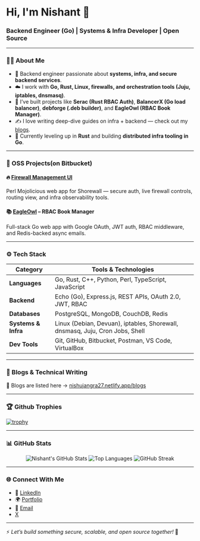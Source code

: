 # Hi, I'm Nishant 👋  
### Backend Engineer (Go) | Systems & Infra Developer | Open Source

---

### 👨‍💻 About Me  

- 🔧 Backend engineer passionate about **systems, infra, and secure backend services**.  
- ☁️ I work with **Go, Rust, Linux, firewalls, and orchestration tools (Juju, iptables, dnsmasq)**.  
- 🧵 I’ve built projects like **Serac (Rust RBAC Auth)**, **BalancerX (Go load balancer)**, **debforge (.deb builder)**, and **EagleOwl (RBAC Book Manager)**.  
- ✍️ I love writing deep-dive guides on infra + backend — check out my [blogs](https://nishujangra27.netlify.app/blogs).  
- 🦀 Currently leveling up in **Rust** and building **distributed infra tooling in Go**.  

---

### 🚀 OSS Projects(on Bitbucket)  

#### 🔥 [Firewall Management UI](https://bitbucket.org/tirveni/fireshorewall/src/master/)  
Perl Mojolicious web app for Shorewall — secure auth, live firewall controls, routing view, and infra observability tools.

#### 📚 [EagleOwl](https://bitbucket.org/tirveni/eagleowl/src/master/) – RBAC Book Manager  
Full-stack Go web app with Google OAuth, JWT auth, RBAC middleware, and Redis-backed async emails.  

---

### ⚙️ Tech Stack  

| Category            | Tools & Technologies                                                             |
| ------------------- | -------------------------------------------------------------------------------- |
| **Languages**       | Go, Rust, C++, Python, Perl, TypeScript, JavaScript                              |
| **Backend**         | Echo (Go), Express.js, REST APIs, OAuth 2.0, JWT, RBAC                           |
| **Databases**       | PostgreSQL, MongoDB, CouchDB, Redis                                              |
| **Systems & Infra** | Linux (Debian, Devuan), iptables, Shorewall, dnsmasq, Juju, Cron Jobs, Shell     |
| **Dev Tools**       | Git, GitHub, Bitbucket, Postman, VS Code, VirtualBox                             |

---

### 📝 Blogs & Technical Writing  

📖 Blogs are listed here → [nishujangra27.netlify.app/blogs](https://nishujangra27.netlify.app/blogs)  

---

### 🏆 Github Trophies

[![trophy](https://github-profile-trophy.vercel.app/?username=nishujangra&theme=radical)](https://github.com/ryo-ma/github-profile-trophy)

---

### 📊 GitHub Stats  

<p align="center">
  <img src="https://github-readme-stats.vercel.app/api?username=nishujangra&show_icons=true&theme=radical" alt="Nishant's GitHub Stats" />
  <img src="https://github-readme-stats.vercel.app/api/top-langs/?username=nishujangra&layout=compact&theme=radical&langs_count=8" alt="Top Languages" />
  <img src="https://github-readme-streak-stats.herokuapp.com/?user=nishujangra&theme=radical" alt="GitHub Streak" />
</p>

---

### 🌐 Connect With Me  

- 💼 [LinkedIn](https://www.linkedin.com/in/nishujangra27/)  
- 🌍 [Portfolio](https://nishujangra27.netlify.app/)  
- 📧 [Email](mailto:ndjangra1027@gmail.com)
- [X](https://x.com/nishujangra27)

---

⚡ *Let’s build something secure, scalable, and open source together!* 🚀  
